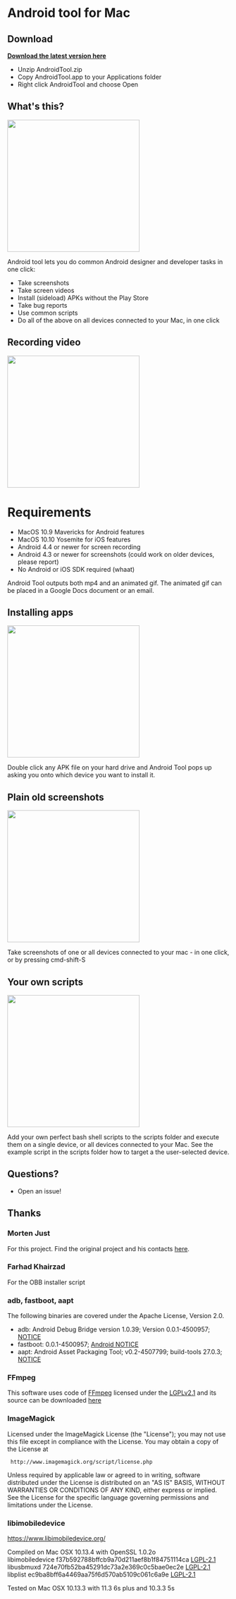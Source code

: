 # Android tool for Mac

## Download
**[Download the latest version here](https://github.com/muandrew/androidtool-mac/releases/)**

* Unzip AndroidTool.zip
* Copy AndroidTool.app to your Applications folder
* Right click AndroidTool and choose Open

## What's this? 
<img src="./Demos/plugging%20in.gif" width=300>

Android tool lets you do common Android designer and developer tasks in one click:
* Take screenshots
* Take screen videos
* Install (sideload) APKs without the Play Store
* Take bug reports
* Use common scripts
* Do all of the above on all devices connected to your Mac, in one click

## Recording video
<img src="./Demos/phonerecording.gif" width=300>

# Requirements
* MacOS 10.9 Mavericks for Android features
* MacOS 10.10 Yosemite for iOS features
* Android 4.4 or newer for screen recording
* Android 4.3 or newer for screenshots (could work on older devices, please report)
* No Android or iOS SDK required (whaat)

Android Tool outputs both mp4 and an animated gif. The animated gif can be placed in a Google Docs document or an email. 

## Installing apps
<img src="./Demos/installapk.gif" width=300>

Double click any APK file on your hard drive and Android Tool pops up asking you onto which device you want to install it. 

## Plain old screenshots
<img src="./Demos/dualscreenshot.gif" width=300>

Take screenshots of one or all devices connected to your mac - in one click, or by pressing cmd-shift-S

## Your own scripts
<img src="./Demos/scriptsfolder.gif" width=300>

Add your own perfect bash shell scripts to the scripts folder and execute them on a single device, or all devices connected to your Mac. See the example script in the scripts folder how to target a the user-selected device. 

## Questions?
* Open an issue!

## Thanks

### Morten Just
For this project. Find the original project and his contacts [here](https://github.com/mortenjust/androidtool-mac).

### Farhad Khairzad
For the OBB installer script

### adb, fastboot, aapt
The following binaries are covered under the Apache License, Version 2.0.
* adb: Android Debug Bridge version 1.0.39; Version 0.0.1-4500957; [NOTICE](https://android.googlesource.com/platform/system/core.git/+/master/adb/NOTICE)
* fastboot: 0.0.1-4500957; [Android NOTICE](https://android.googlesource.com/platform/system/core.git/+/master/NOTICE)
* aapt: Android Asset Packaging Tool; v0.2-4507799; build-tools 27.0.3; [NOTICE](https://android.googlesource.com/platform/frameworks/base.git/+/master/tools/aapt/NOTICE)

### FFmpeg
This software uses code of <a href=http://ffmpeg.org>FFmpeg</a> licensed under the <a href=http://www.gnu.org/licenses/old-licenses/lgpl-2.1.html>LGPLv2.1</a> and its source can be downloaded <a href=https://github.com/FFmpeg/FFmpeg>here</a>

### ImageMagick
   Licensed under the ImageMagick License (the "License"); you may not use
   this file except in compliance with the License.  You may obtain a copy
   of the License at

     http://www.imagemagick.org/script/license.php

   Unless required by applicable law or agreed to in writing, software
   distributed under the License is distributed on an "AS IS" BASIS, WITHOUT
   WARRANTIES OR CONDITIONS OF ANY KIND, either express or implied.  See the
   License for the specific language governing permissions and limitations
   under the License.

### libimobiledevice

https://www.libimobiledevice.org/

Compiled on Mac OSX 10.13.4 with OpenSSL 1.0.2o\
libimobiledevice f37b592788bffcb9a70d211aef8b1f84751114ca
[LGPL-2.1](https://github.com/libimobiledevice/libimobiledevice/blob/master/COPYING.LESSER)\
libusbmuxd 724e70fb52ba45291dc73a2e369c0c5bae0ec2e
[LGPL-2.1](https://github.com/libimobiledevice/libusbmuxd/blob/master/COPYING)\
libplist ec9ba8bff6a4469aa75f6d570ab5109c061c6a9e
[LGPL-2.1](https://github.com/libimobiledevice/libplist/blob/master/COPYING.LESSER)

Tested on Mac OSX 10.13.3 with 11.3 6s plus and 10.3.3 5s

